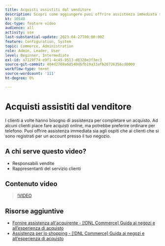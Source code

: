 ```yaml
---
title: Acquisti assistiti dal venditore
description: Scopri come aggiungere puoi offrire assistenza immediata sia agli ospiti che ai clienti che si sono registrati per un account con il tuo negozio.
kt: 10548
doc-type: feature video
audience: all
activity: use
last-substantial-update: 2023-04-27T00:00:00Z
feature: Configuration, System
topic: Commerce, Administration
role: Admin, Leader, User
level: Beginner, Intermediate
exl-id: a7129f74-e9f1-4c45-9513-d0328e3f3ec3
source-git-commit: 404d2708a6d540d6fb19a33afb20726356cd8000
workflow-type: tm+mt
source-wordcount: '111'
ht-degree: 0%

---
```


# Acquisti assistiti dal venditore

I clienti a volte hanno bisogno di assistenza per completare un acquisto. Ad alcuni clienti piace fare acquisti online, ma potrebbe preferire ordinare per telefono. Puoi offrire assistenza immediata sia agli ospiti che ai clienti che si sono registrati per un account presso il tuo negozio.

## A chi serve questo video?

- Responsabili vendite
- Rappresentanti del servizio clienti

## Contenuto video

>[!VIDEO](https://video.tv.adobe.com/v/343662?quality=12&learn=on)

## Risorse aggiuntive

- [Fornire assistenza all&#39;acquirente - [!DNL Commerce] Guida ai negozi e all’esperienza di acquisto](https://experienceleague.adobe.com/docs/commerce-admin/customers/customer-accounts/manage/login-as-customer.html)
- [Assistenza per lo shopping - [!DNL Commerce] Guida ai negozi e all’esperienza di acquisto](https://experienceleague.adobe.com/docs/commerce-admin/stores-sales/introduction.html#shopping-assistance)
